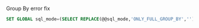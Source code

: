 Group By error fix

```sql
SET GLOBAL sql_mode=(SELECT REPLACE(@@sql_mode,'ONLY_FULL_GROUP_BY',''));
```
